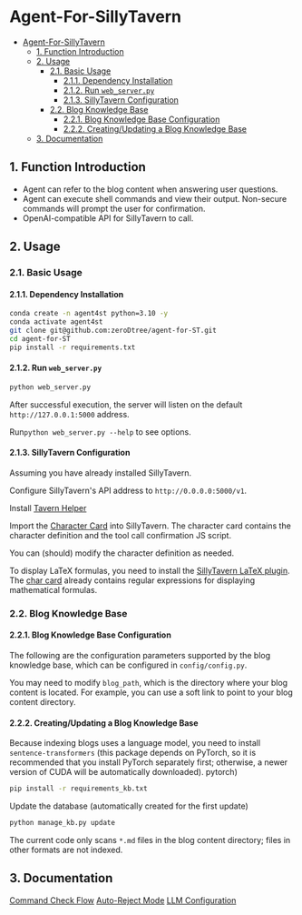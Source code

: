 # Agent-For-SillyTavern

- [Agent-For-SillyTavern](#agent-for-sillytavern)
  - [1. Function Introduction](#1-function-introduction)
  - [2. Usage](#2-usage)
    - [2.1. Basic Usage](#21-basic-usage)
      - [2.1.1. Dependency Installation](#211-dependency-installation)
      - [2.1.2. Run `web_server.py`](#212-run-web_serverpy)
      - [2.1.3. SillyTavern Configuration](#213-sillytavern-configuration)
    - [2.2. Blog Knowledge Base](#22-blog-knowledge-base)
      - [2.2.1. Blog Knowledge Base Configuration](#221-blog-knowledge-base-configuration)
      - [2.2.2. Creating/Updating a Blog Knowledge Base](#222-creatingupdating-a-blog-knowledge-base)
  - [3. Documentation](#3-documentation)

## 1. Function Introduction

- Agent can refer to the blog content when answering user questions.
- Agent can execute shell commands and view their output. Non-secure commands will prompt the user for confirmation.
- OpenAI-compatible API for SillyTavern to call.

## 2. Usage

### 2.1. Basic Usage

#### 2.1.1. Dependency Installation

```bash
conda create -n agent4st python=3.10 -y
conda activate agent4st
git clone git@github.com:zeroDtree/agent-for-ST.git
cd agent-for-ST
pip install -r requirements.txt
```

#### 2.1.2. Run `web_server.py`

```bash
python web_server.py
```

After successful execution, the server will listen on the default `http://127.0.0.1:5000` address.

Run`python web_server.py --help` to see options.

#### 2.1.3. SillyTavern Configuration

Assuming you have already installed SillyTavern.

Configure SillyTavern's API address to `http://0.0.0.0:5000/v1`.

Install [Tavern Helper](https://n0vi028.github.io/JS-Slash-Runner-Doc/)

Import the [Character Card](./char-cards/Qwer.json) into SillyTavern. The character card contains the character definition and the tool call confirmation JS script.

You can (should) modify the character definition as needed.

To display LaTeX formulas, you need to install the [SillyTavern LaTeX plugin](https://github.com/SillyTavern/Extension-LaTeX). The [char card](./char-cards/Qwer.json) already contains regular expressions for displaying mathematical formulas.

### 2.2. Blog Knowledge Base

#### 2.2.1. Blog Knowledge Base Configuration

The following are the configuration parameters supported by the blog knowledge base, which can be configured in `config/config.py`.

You may need to modify `blog_path`, which is the directory where your blog content is located. For example, you can use a soft link to point to your blog content directory.

#### 2.2.2. Creating/Updating a Blog Knowledge Base

Because indexing blogs uses a language model, you need to install `sentence-transformers` (this package depends on PyTorch, so it is recommended that you install PyTorch separately first; otherwise, a newer version of CUDA will be automatically downloaded). pytorch)

```bash
pip install -r requirements_kb.txt
```

Update the database (automatically created for the first update)

```bash
python manage_kb.py update
```

The current code only scans `*.md` files in the blog content directory; files in other formats are not indexed.

## 3. Documentation

[Command Check Flow](./doc/zh/command-check-flow.md)
[Auto-Reject Mode](./doc/zh/auto-reject.md)
[LLM Configuration](./doc/llm-configuration.md)
